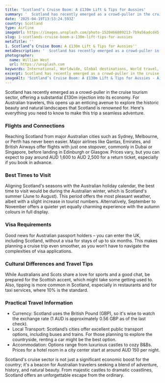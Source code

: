 ```yaml
---
title: 'Scotland’s Cruise Boom: A £130m Lift & Tips for Aussies'
summary: '  Scotland has recently emerged as a crowd-puller in the cruise tourism sector, offering a substantial £130m injection into its economy. For Australian ...'
date: '2025-04-19T13:53:24.593Z'
country: Scotland
type: Airline
imageUrl: https://images.unsplash.com/photo-1520466809213-7b9a56adcd45
slug: 1-scotlands-cruise-boom-a-130m-lift-tips-for-aussies
metaTitle: ''
1. Scotland’s Cruise Boom: A £130m Lift & Tips for Aussies''
metaDescription: '  Scotland has recently emerged as a crowd-puller in the cruise tourism sector, offering a substantial £130m injection into its economy. For Australian ...'
photographer:
  name: Willian West
  url: https://unsplash.com
keywords: International, Worldwide, Global destinations, World travel, Destinations, Places to visit, Travel guide, Vacation spots, Best places, Hidden gems, Travel tips, Must visit, Budget travel, Luxury travel, Adventure travel
excerpt: Scotland has recently emerged as a crowd-puller in the cruise tourism sector, offering a substantial £130m injection into its economy. For...
imageAlt: 'Scotland’s Cruise Boom: A £130m Lift & Tips for Aussies - Airline Guide | Photo by Willian West'
---
```


Scotland has recently emerged as a crowd-puller in the cruise tourism sector, offering a substantial £130m injection into its economy. For Australian travelers, this opens up an enticing avenue to explore the historic beauty and natural landscapes that Scotland is renowned for. Here's everything you need to know to make this trip a seamless adventure.

### Flights and Connections
Reaching Scotland from major Australian cities such as Sydney, Melbourne, or Perth has never been easier. Major airlines like Qantas, Emirates, and British Airways offer flights with just one stopover, commonly in Dubai or Singapore, before landing in Edinburgh or Glasgow. Prices vary, but you can expect to pay around AUD 1,600 to AUD 2,500 for a return ticket, especially if you book in advance.

### Best Times to Visit
Aligning Scotland's seasons with the Australian holiday calendar, the best time to visit would be during the Australian winter, which is Scotland's summer (June to August). This period offers the most pleasant weather, albeit with a slight increase in tourist numbers. Alternatively, September to November offers a quieter yet equally charming experience with the autumn colours in full display.

### Visa Requirements
Good news for Australian passport holders – you can enter the UK, including Scotland, without a visa for stays of up to six months. This makes planning a cruise trip even smoother, as you won’t have to navigate the complexities of visa applications.

### Cultural Differences and Travel Tips
While Australians and Scots share a love for sports and a good chat, be prepared for the Scottish accent, which might take some getting used to. Also, tipping is more common in Scotland, especially in restaurants and for taxi services, where 10% is the standard.

### Practical Travel Information
- Currency: Scotland uses the British Pound (GBP), so it's wise to watch the exchange rate (1 AUD is approximately 0.56 GBP as of the last check).
- Local Transport: Scotland’s cities offer excellent public transport options, including buses and trains. For those planning to explore the countryside, renting a car might be the best option.
- Accommodation: Options range from luxurious castles to cozy B&Bs. Prices for a hotel room in a city center start at around AUD 150 per night.

Scotland's cruise sector is not just a significant economic boost for the country; it's a beacon for Australian travelers seeking a blend of adventure, history, and natural beauty. From majestic castles to dramatic coastlines, Scotland offers an unforgettable escape from the ordinary.

